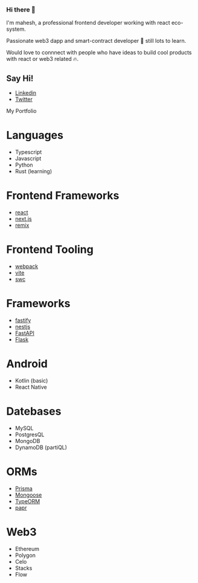 ### Hi there 👋

<!--
**b4s36t4/b4s36t4** is a ✨ _special_ ✨ repository because its `README.md` (this file) appears on your GitHub profile.

Here are some ideas to get you started:

- 🔭 I’m currently working on ...
- 🌱 I’m currently learning ...
- 👯 I’m looking to collaborate on ...
- 🤔 I’m looking for help with ...
- 💬 Ask me about ...
- 📫 How to reach me: ...
- 😄 Pronouns: ...
- ⚡ Fun fact: ...
-->

I'm mahesh, a professional frontend developer working with react eco-system.

Passionate web3 dapp and smart-contract developer 🥹 still lots to learn. 

Would love to connnect with people who have ideas to build cool products with react or web3 related 🔥.

## Say Hi!

* [Linkedin](https://linkedin.com/in/maheshvagicherla)
* [Twitter](https://twitter.com/b4s36t4)

My Portfolio

# Languages

* Typescript
* Javascript
* Python
* Rust (learning)

# Frontend Frameworks
* [react](https://github.com/facebook/react)
* [next.js](https://github.com/vercel/next.js)
* [remix](https://github.com/remix-run/remix)

# Frontend Tooling

* [webpack](https://github.com/webpack/webpack)
* [vite](https://github.com/vitejs/vite)
* [swc](https://github.com/swc-project/swc)

# Frameworks

* [fastify](https://github.com/fastify/fastify)
* [nestjs](https://github.com/nestjs/nest)
* [FastAPI](https://github.com/tiangolo/fastapi)
* [Flask](#)

# Android

* Kotlin (basic)
* React Native

# Datebases

* MySQL
* PostgresQL
* MongoDB
* DynamoDB (partiQL)

# ORMs

* [Prisma](https://github.com/prisma/prisma)
* [Mongoose](https://github.com/Automattic/mongoose)
* [TypeORM](https://github.com/typeorm/typeorm)
* [papr](https://github.com/plexinc/papr)

# Web3

* Ethereum
* Polygon
* Celo
* Stacks
* Flow



